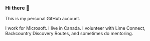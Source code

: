 ### Hi there 👋

This is my personal GitHub account.

I work for Microsoft. I live in Canada. I volunteer with Lime Connect, Backcountry Discovery Routes, and sometimes do mentoring.

<!--
**matt-the-ogre/matt-the-ogre** is a ✨ _special_ ✨ repository because its `README.md` (this file) appears on your GitHub profile.

Here are some ideas to get you started:

- 🔭 I’m currently working on ...
- 🌱 I’m currently learning ...
- 👯 I’m looking to collaborate on ...
- 🤔 I’m looking for help with ...
- 💬 Ask me about ...
- 📫 How to reach me: ...
- 😄 Pronouns: ...
- ⚡ Fun fact: ...
-->

